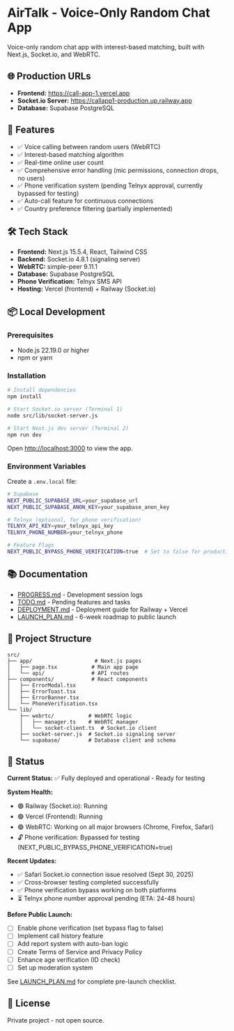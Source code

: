 # AirTalk - Voice-Only Random Chat App

Voice-only random chat app with interest-based matching, built with Next.js, Socket.io, and WebRTC.

## 🌐 Production URLs

- **Frontend:** https://call-app-1.vercel.app
- **Socket.io Server:** https://callapp1-production.up.railway.app
- **Database:** Supabase PostgreSQL

## 🚀 Features

- ✅ Voice calling between random users (WebRTC)
- ✅ Interest-based matching algorithm
- ✅ Real-time online user count
- ✅ Comprehensive error handling (mic permissions, connection drops, no users)
- ✅ Phone verification system (pending Telnyx approval, currently bypassed for testing)
- ✅ Auto-call feature for continuous connections
- ✅ Country preference filtering (partially implemented)

## 🛠 Tech Stack

- **Frontend:** Next.js 15.5.4, React, Tailwind CSS
- **Backend:** Socket.io 4.8.1 (signaling server)
- **WebRTC:** simple-peer 9.11.1
- **Database:** Supabase PostgreSQL
- **Phone Verification:** Telnyx SMS API
- **Hosting:** Vercel (frontend) + Railway (Socket.io)

## 📦 Local Development

### Prerequisites

- Node.js 22.19.0 or higher
- npm or yarn

### Installation

```bash
# Install dependencies
npm install

# Start Socket.io server (Terminal 1)
node src/lib/socket-server.js

# Start Next.js dev server (Terminal 2)
npm run dev
```

Open [http://localhost:3000](http://localhost:3000) to view the app.

### Environment Variables

Create a `.env.local` file:

```bash
# Supabase
NEXT_PUBLIC_SUPABASE_URL=your_supabase_url
NEXT_PUBLIC_SUPABASE_ANON_KEY=your_supabase_anon_key

# Telnyx (optional, for phone verification)
TELNYX_API_KEY=your_telnyx_api_key
TELNYX_PHONE_NUMBER=your_telnyx_phone

# Feature Flags
NEXT_PUBLIC_BYPASS_PHONE_VERIFICATION=true  # Set to false for production
```

## 📚 Documentation

- [PROGRESS.md](./PROGRESS.md) - Development session logs
- [TODO.md](./TODO.md) - Pending features and tasks
- [DEPLOYMENT.md](./DEPLOYMENT.md) - Deployment guide for Railway + Vercel
- [LAUNCH_PLAN.md](./LAUNCH_PLAN.md) - 6-week roadmap to public launch

## 🔧 Project Structure

```
src/
├── app/                    # Next.js pages
│   ├── page.tsx           # Main app page
│   └── api/               # API routes
├── components/            # React components
│   ├── ErrorModal.tsx
│   ├── ErrorToast.tsx
│   ├── ErrorBanner.tsx
│   └── PhoneVerification.tsx
└── lib/
    ├── webrtc/           # WebRTC logic
    │   ├── manager.ts    # WebRTC manager
    │   └── socket-client.ts  # Socket.io client
    ├── socket-server.js  # Socket.io signaling server
    └── supabase/         # Database client and schema
```

## 🚨 Status

**Current Status:** ✅ Fully deployed and operational - Ready for testing

**System Health:**
- 🟢 Railway (Socket.io): Running
- 🟢 Vercel (Frontend): Running
- 🟢 WebRTC: Working on all major browsers (Chrome, Firefox, Safari)
- 🔓 Phone verification: Bypassed for testing (NEXT_PUBLIC_BYPASS_PHONE_VERIFICATION=true)

**Recent Updates:**
- ✅ Safari Socket.io connection issue resolved (Sept 30, 2025)
- ✅ Cross-browser testing completed successfully
- ✅ Phone verification bypass working on both platforms
- ⏳ Telnyx phone number approval pending (ETA: 24-48 hours)

**Before Public Launch:**
- [ ] Enable phone verification (set bypass flag to false)
- [ ] Implement call history feature
- [ ] Add report system with auto-ban logic
- [ ] Create Terms of Service and Privacy Policy
- [ ] Enhance age verification (ID check)
- [ ] Set up moderation system

See [LAUNCH_PLAN.md](./LAUNCH_PLAN.md) for complete pre-launch checklist.

## 📄 License

Private project - not open source.
